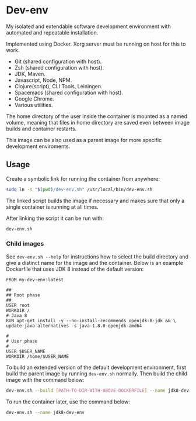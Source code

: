 # Dev-env

My isolated and extendable software development environment with automated and
repeatable installation.

Implemented using Docker. Xorg server must be running on host for this to work.

* Git (shared configuration with host).
* Zsh (shared configuration with host).
* JDK, Maven.
* Javascript, Node, NPM.
* Clojure(script), CLI Tools, Leiningen.
* Spacemacs (shared configuration with host).
* Google Chrome.
* Various utilities.

The home directory of the user inside the container is mounted as a named
volume, meaning that files in home directory are saved even between image
builds and container restarts.

This image can be also used as a parent image for more specific development
enviroments.

## Usage

Create a symbolic link for running the container from anywhere:

```bash
sudo ln -s "$(pwd)/dev-env.sh" /usr/local/bin/dev-env.sh
```

The linked script builds the image if necessary and makes sure that only a
single container is running at all times.

After linking the script it can be run with:

```bash
dev-env.sh
```

### Child images

See ```dev-env.sh --help``` for instructions how to select the build directory
and give a distinct name for the image and the container. Below is an example
Dockerfile that uses JDK 8 instead of the default version:

```
FROM my-dev-env:latest

##
## Root phase
##
USER root
WORKDIR /
# Java 8
RUN apt-get install -y --no-install-recommends openjdk-8-jdk && \
update-java-alternatives -s java-1.8.0-openjdk-amd64

#
# User phase
#
USER $USER_NAME
WORKDIR /home/$USER_NAME
```

To build an extended version of the default development environment, first
build the parent image by running ```dev-env.sh``` normally. Then build the
child image with the command below:

```bash
dev-env.sh --build [PATH-TO-DIR-WITH-ABOVE-DOCKERFILE] --name jdk8-dev-env
```

To run the container later, use the command below:

```bash
dev-env.sh --name jdk8-dev-env
```

